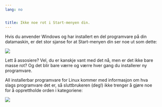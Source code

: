 ```yaml
---
lang: no


title: Ikke noe rot i Start-menyen din.
---
```


Hvis du anvender Windows og har installert en del programvare på din datamaskin, er det stor sjanse for at Start-menyen din ser noe ut som dette:

<img src="Images/windows_7_start_menu.png">

Lett å assosiere? Vel, du er kanskje vant med det nå, men er det ikke bare masse rot? Og det blir bare værre og værre hver gang du installerer ny programvare.

All installerbar programvare for Linux kommer med informasjon om hva slags programvare det er, så sluttbrukeren (deg!) ikke trenger å gjøre noe for å opprettholde orden i kategoriene:

<img src="Images/categories_menu.png">




